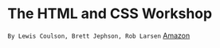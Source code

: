 # The HTML and CSS Workshop

```By Lewis Coulson, Brett Jephson, Rob Larsen```
[Amazon](https://amzn.to/3s41RuX)
